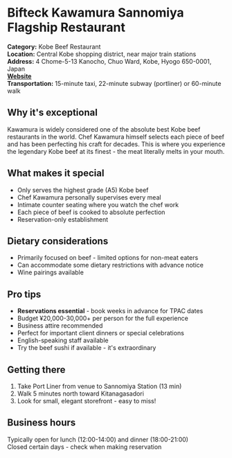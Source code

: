 # Bifteck Kawamura Sannomiya Flagship Restaurant

**Category:** Kobe Beef Restaurant  
**Location:** Central Kobe shopping district, near major train stations  
**Address:** 4 Chome-5-13 Kanocho, Chuo Ward, Kobe, Hyogo 650-0001, Japan  
**[Website](https://www.bifteck.co.jp/restaurant/sannomiya-main/)**  
**Transportation:** 15-minute taxi, 22-minute subway (portliner) or 60-minute walk

## Why it's exceptional

Kawamura is widely considered one of the absolute best Kobe beef restaurants in the world. Chef Kawamura himself selects each piece of beef and has been perfecting his craft for decades. This is where you experience the legendary Kobe beef at its finest - the meat literally melts in your mouth.

## What makes it special

- Only serves the highest grade (A5) Kobe beef
- Chef Kawamura personally supervises every meal
- Intimate counter seating where you watch the chef work
- Each piece of beef is cooked to absolute perfection
- Reservation-only establishment

## Dietary considerations

- Primarily focused on beef - limited options for non-meat eaters
- Can accommodate some dietary restrictions with advance notice
- Wine pairings available

## Pro tips

- **Reservations essential** - book weeks in advance for TPAC dates
- Budget ¥20,000-30,000+ per person for the full experience
- Business attire recommended
- Perfect for important client dinners or special celebrations
- English-speaking staff available
- Try the beef sushi if available - it's extraordinary

## Getting there

1. Take Port Liner from venue to Sannomiya Station (13 min)
2. Walk 5 minutes north toward Kitanagasadori
3. Look for small, elegant storefront - easy to miss!

## Business hours

Typically open for lunch (12:00-14:00) and dinner (18:00-21:00)  
Closed certain days - check when making reservation
